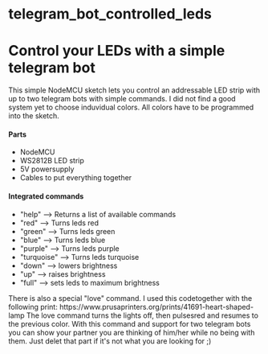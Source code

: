 # telegram_bot_controlled_leds
<h1>Control your LEDs with a simple telegram bot </h1>
  <p>This simple NodeMCU sketch lets you control an addressable LED strip with up to two telegram bots with simple commands. 
    I did not find a good system yet to choose induvidual colors. All colors have to be programmed into the sketch. </p>
  
  <h4>Parts</h4>
  <ul>
    <li>NodeMCU</li>
    <li>WS2812B LED strip</li>
    <li>5V powersupply</li>
    <li>Cables to put everything together</li>
  </ul>
  <h4> Integrated commands</h4>
  <ul>
  <li>"help" --> Returns a list of available commands</li>
  <li>"red" --> Turns leds red</li>
  <li>"green" --> Turns leds green</li>
  <li>"blue" --> Turns leds blue</li>
  <li>"purple" --> Turns leds purple</li>
  <li>"turquoise" --> Turns leds turquoise</li>
  <li>"down" --> lowers brightness</li>
  <li>"up" --> raises brightness</li>
  <li>"full" --> sets leds to maximum brightness </li>
  </ul>
  
  <p> There is also a special "love" command. I used this codetogether with the following print: https://www.prusaprinters.org/prints/41691-heart-shaped-lamp
  The love command turns the lights off, then pulsesred and resumes to the previous color. With this command and support for two telegram bots you can show your partner you are thinking of him/her while no being with them. Just delet that part if it's not what you are looking for ;)</p>
  
